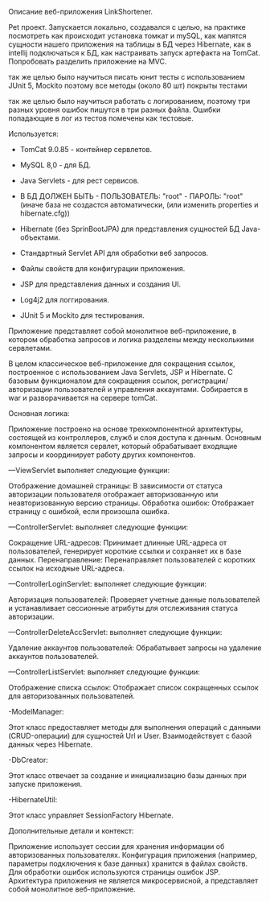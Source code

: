 Описание веб-приложения LinkShortener.

Pet проект. Запускается локально, создавался с целью, на практике 
посмотреть как происходит установка томкат и mySQL, как мапятся 
сущности нашего приложения на таблицы в БД через Hibernate, как
в intellij подключаться к БД, как настраивать запуск артефакта на
TomCat. Попробовать разделить приложение на MVC. 

так же целью было научиться писать юнит тесты с использованием
JUnit 5, Mockito поэтому все методы (около 80 шт) покрыты тестами

так же целью было научиться работать с логированием, поэтому три
разных уровня ошибок пишутся в три разных файла. Ошибки попадающие
в лог из тестов помечены как тестовые.
 


Используется:

* TomCat 9.0.85 - контейнер сервлетов.
* MySQL 8,0 - для БД.
* Java Servlets - для рест сервисов.
* В БД ДОЛЖЕН БЫТЬ - ПОЛЬЗОВАТЕЛЬ: "root" - ПАРОЛЬ: "root" 
 (иначе база не создастся автоматически, (или изменить properties и hibernate.cfg))

* Hibernate (без SprinBootJPA) для представления сущностей БД Java-объектами.
* Стандартный Servlet API для обработки веб запросов.
* Файлы свойств для конфигурации приложения.
* JSP для представления данных и создания UI.
* Log4j2 для логгирования.
* JUnit 5 и Mockito для тестирования.

Приложение представляет собой монолитное веб-приложение, в котором 
обработка запросов и логика разделены между несколькими сервлетами.

В целом  классическое веб-приложение для сокращения ссылок, 
построенное с использованием Java Servlets, JSP и Hibernate. 
С базовым функционалом для сокращения ссылок, регистрации/авторизации 
пользователей и управления аккаунтами. Собирается в war и 
разворачивается на сервере tomCat.


Основная логика:

Приложение построено на основе трехкомпонентной архитектуры, состоящей 
из контроллеров, служб и слоя доступа к данным. Основным компонентом 
является сервлет, который обрабатывает входящие запросы и координирует 
работу других компонентов.

—ViewServlet выполняет следующие функции:

Отображение домашней страницы: В зависимости от статуса авторизации 
пользователя отображает авторизованную или неавторизованную версию страницы.
Обработка ошибок: Отображает страницу с ошибкой, если произошла ошибка.

—ControllerServlet:  выполняет следующие функции:

Сокращение URL-адресов: Принимает длинные URL-адреса от пользователей, 
генерирует короткие ссылки и сохраняет их в базе данных.
Перенаправление: Перенаправляет пользователей с коротких ссылок 
на исходные URL-адреса.

—ControllerLoginServlet: выполняет следующие функции:

Авторизация пользователей: Проверяет учетные данные пользователей и 
устанавливает сессионные атрибуты для отслеживания статуса авторизации.

—ControllerDeleteAccServlet: выполняет следующие функции:

Удаление аккаунтов пользователей: Обрабатывает запросы на удаление 
аккаунтов пользователей.

—ControllerListServlet: выполняет следующие функции:

Отображение списка ссылок: Отображает список сокращенных ссылок для 
авторизованных пользователей.

-ModelManager:

Этот класс предоставляет методы для выполнения операций с данными 
(CRUD-операции) для сущностей Url и User.
Взаимодействует с базой данных через Hibernate.

-DbCreator:

Этот класс отвечает за создание и инициализацию базы данных при 
запуске приложения.

-HibernateUtil:

Этот класс управляет SessionFactory Hibernate.

Дополнительные детали и контекст:

Приложение использует сессии для хранения информации об авторизованных 
пользователях.
Конфигурация приложения (например, параметры подключения к базе данных) 
хранится в файлах свойств.
Для обработки ошибок используются страницы ошибок JSP.
Архитектура приложения не является микросервисной, а представляет собой 
монолитное веб-приложение.
